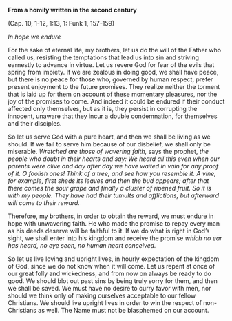 

**From a homily written in the second century**

(Cap. 10, 1-12, 1:13, 1: Funk 1, 157-159)

_In hope we endure_

For the sake of eternal life, my brothers, let us do the will of the Father who called us, resisting the temptations that lead us into sin and striving earnestly to advance in virtue. Let us revere God for fear of the evils that spring from impiety. If we are zealous in doing good, we shall have peace, but there is no peace for those who, governed by human respect, prefer present enjoyment to the future promises. They realize neither the torment that is laid up for them on account of these momentary pleasures, nor the joy of the promises to come. And indeed it could be endured if their conduct affected only themselves, but as it is, they persist in corrupting the innocent, unaware that they incur a double condemnation, for themselves and their disciples.

So let us serve God with a pure heart, and then we shall be living as we should. If we fail to serve him because of our disbelief, we shall only be miserable. _Wretched are those of wavering faith,_ says the prophet, _the people who doubt in their hearts and say: We heard all this even when our parents were alive and day after day we have waited in vain for any proof of it. O foolish ones! Think of a tree, and see how you resemble it. A vine, for example, first sheds its leaves and then the bud appears; after that there comes the sour grape and finally a cluster of ripened fruit. So it is with my people. They have had their tumults and afflictions, but afterward will come to their reward._

Therefore, my brothers, in order to obtain the reward, we must endure in hope with unwavering faith. He who made the promise to repay every man as his deeds deserve will be faithful to it. If we do what is right in God’s sight, we shall enter into his kingdom and receive the promise _which no ear has heard, no eye seen, no human heart conceived._

So let us live loving and upright lives, in hourly expectation of the kingdom of God, since we do not know when it will come. Let us repent at once of our great folly and wickedness, and from now on always be ready to do good. We should blot out past sins by being truly sorry for them, and then we shall be saved. We must have no desire to curry favor with men, nor should we think only of making ourselves acceptable to our fellow Christians. We should live upright lives in order to win the respect of non-Christians as well. The Name must not be blasphemed on our account.

